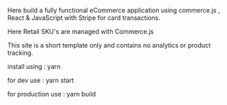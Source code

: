  Here build a fully functional eCommerce application using commerce.js , React & JavaScript with Stripe for card transactions.
 
Here Retail SKU's are managed with Commerce.js

This site is a short template only and contains no analytics or product tracking.

install using :
 yarn

for dev use :
 yarn start

for production use :
 yarn  build


